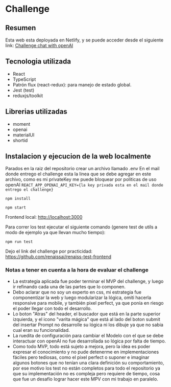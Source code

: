 # Challenge

## Resumen

Esta web esta deployada en Netlify, y se puede acceder desde el siguiente link:
[Challenge chat with openAI](https://6502414fbc538d656c9c08a2--jazzy-salmiakki-0f0cb0.netlify.app/)

## Tecnologia utilizada
- React
- TypeScript
- Patrón flux (react-redux): para manejo de estado global.
- Jest (test)
- reduxjs/toolkit

## Librerias utilizadas
- moment
- openai
- materialUI
- shortid

## Instalacion y ejecucion de la web localmente
Parados en la raiz del repositorio crear un archivo llamado .env
En el mail donde entrego el challenge esta la linea que se debe agregar en este archivo, como es mi privateKey me puede bloquear por politicas de uso openAI
```REACT_APP_OPENAI_API_KEY={la key privada esta en el mail donde entrego el challenge}```

```
npm install
```
```
npm start
```
Frontend local: [http://localhost:3000](http://localhost:3000)

Para correr los test ejecutar el siguiente comando (genere test de utils a modo de ejemplo ya que llevan mucho tiempo):
```
npm run test
```

Dejo el link del challenge por practicidad: https://github.com/renaissai/renaiss-test-frontend

### Notas a tener en cuenta a la hora de evaluar el challenge
- La estrategia aplicada fue poder terminar el MVP del challenge, y luego ir refinando cada una de las partes que lo componen.
- Debo aclarar que no soy un experto en css, mi estrategia fue componentizar la web y luego modularizar la lógica, omiti hacerla responsive para mobile, y también pixel perfect, ya que ponía en riesgo el poder llegar con todo el desarrollo.
- Lo boton "Atras" del header, el buscador que está en la parte superior izquierda, y el icono "varita mágica" que está al lado del boton submit del insertar Prompt no desarrolle su lógica ni los dibuje ya que no sabia cual eran su funcionalidad.
- La ruedita de configuración para cambiar el Modelo con el que se debe interactuar con openAI no fue desarrollada so lógica por falta de tiempo.
- Como todo MVP, todo está sujeto a mejora, pero la idea es poder expresar el conocimiento y no pude detenerme en implementaciones fáciles pero tediosas, como el pixel perfect o suponer e imaginar algunos botones que no tenían una clara definición su comportamiento, por ese motivo los test no están completos para todo el repositorio ya que su implementación no es compleja pero requiere de tiempo, cosa que fue un desafío lograr hacer este MPV con mi trabajo en paralelo. 
